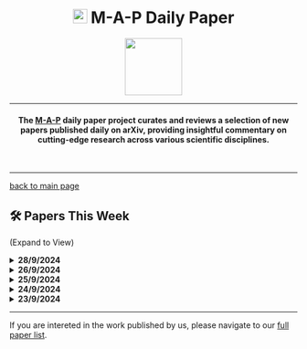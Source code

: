 <h1 align="center"><img src="https://cdn-avatars.huggingface.co/v1/production/uploads/63839e9962badff4326cf360/k4Q7R4XLDMp_1VF4C6GEd.jpeg" width="25"> M-A-P Daily Paper</h1>
<p align="center">
<a href="https://github.com/DenverCoder1/readme-typing-svg"><img src="https://media.giphy.com/media/Rn26lWjqA0uUU/giphy.gif" width="100"></a>
</p>
<hr/>
<h4 align="center">The <a href=https://m-a-p.ai>M-A-P</a> daily paper project curates and reviews a selection of new papers published daily on arXiv, providing insightful commentary on cutting-edge research across various scientific disciplines.</h4>
<br>
<hr/>

[back to main page](https://m-a-p.ai/DailyPaper)


## 🛠️ Papers This Week 

(Expand to View)

<details>
<summary> <b>28/9/2024</b> </summary>

<table class="center">

| Paper | Comments |
|:-------------|:-------------|
| MIO: A Foundation Model on Multimodal Tokens | Promotes the paper the contributor is involved in, focusing on joint modeling of multimodal tokens. While the paradigm itself is not particularly unique, the summarization and organization of the pretraining and supervised fine-tuning (SFT) data are among the most solid in currently available Any2Any models. This is an initial version, and more ablation studies will be released by the first author. Another concurrent project is recommended: OmniBench: Towards The Future of Universal Omni-Language Models, which explores an imaginative research direction. |
| Emu3: Next-Token Prediction is All You Need | BAAI’s Any2Any model with several notable points in data processing: (1) Optical flaw removal in frame transitions with minimal/extreme motion. (2) Supplementary data specific to image understanding was added during pretraining. (3) Introduced [SOV], [SOT], and [EOV] tokens for parsing, meta-text, and vision tokens. The training process incorporates DPO. |
| Infer Human's Intentions Before Following Natural Language Instructions | A very simple intuition and method. The core takeaway is that instructions may contain ambiguity, leading to discrepancies between the intended meaning and the instructions themselves. The idea is to analyze what humans actually want robots to do in a specific context, integrate that into the instructions, and then have the robot execute them accordingly. |
| Compositional Hardness of Code in Large Language Models -- A Probabilistic Perspective | Recommended reading. The assumption seems not very strong, and it provides a probabilistic explanation of why decomposing a problem into multiple sub-problems is beneficial. The proof has not been thoroughly examined yet, so it could be worth looking at more carefully to check for any issues. |
| StressPrompt: Does Stress Impact Large Language Models and Human Performance Similarly? | The takeaway is that, similar to humans, models work more efficiently under moderate stress (following the Yerkes-Dodson law). This type of research could be considered "model behavioral psychology," as there have been many interesting findings recently in this area, though the credibility of such conclusions is about 50-50. |
| Enhancing Elusive Clues in Knowledge Learning by Contrasting Attention of Language Models | An interesting mechanism. By comparing the attention distribution of small and large models when reading the same knowledge-intensive documents, certain tokens are dropped to encourage models to learn non-obvious but important clues, improving performance. Notably, large models also show improvements, suggesting that learning irrelevant information still affects larger models. However, the experiments are not particularly convincing. |
| Explanation Bottleneck Models | A preliminary concept for a VAE-based explanation model, dubbed Concept Set Free. |
| FactorSim: Generative Simulation via Factorized Representation | Recommended reading. This seems to emulate human spatial imagination and environmental reasoning abilities, complementing reinforcement learning approaches. It’s worth mentioning another paper from two years ago, co-authored by GDM: Mind's Eye: Grounded Language Model Reasoning through Simulation. Simulated environments, outside of code/math scenarios, have significant exploratory potential. These environments present low-hanging fruits in interactive chain-of-thought (CoT) scenarios. For example, one could create a simulated chemistry lab where the model decides what actions to perform and summarizes the lab’s feedback. Alternatively, with games like Atari, the model could quickly learn after reading a tutorial, and generalize some skills. This seems like a promising research area. |
| Just Say What You Want: Only-Prompting Self-Rewarding Online Preference Optimization | - |
| Human Mobility Modeling with Limited Information via Large Language Models | This paper seems of limited use. However, the datasets V and A&B related to human behavior monitoring appear interesting. It raises the possibility of collecting daily behavior patterns across various professions in a similar manner. Noteworthy datasets include the National Household Travel Survey Dataset and the Activity-Based Model Dataset from the Southern California Association of Governments. |
| MaskLLM: Learnable Semi-Structured Sparsity for Large Language Models | Recommended reading. This paper introduces a learnable mask to achieve domain adaptation. There is an important underlying insight here: the rare downstream patterns learned during pretraining may have been mastered, but the alignment might still be off. The method is novel. |
| Exploring Semantic Clustering in Deep Reinforcement Learning for Video Games | This study investigates what kinds of video games are most similar to each other. |
| Post-hoc Reward Calibration: A Case Study on Length Bias | Recommended reading. A very intuitive way to edit rewards post hoc, first estimating the bias and then removing it from the reward. The approach feels very adaptable. |
| Search for Efficient Large Language Models | - |
| FreeEdit: Mask-free Reference-based Image Editing with Multi-modal Instruction | - |
| HydraViT: Stacking Heads for a Scalable ViT | - |
| Why Companies "Democratize" Artificial Intelligence: The Case of Open Source Software Donations | A systematic analysis of the benefits of companies funding open-source projects. The conclusion is that there are numerous advantages—cost-saving, gaining attention, and boosting engagement. More open-source initiatives are encouraged. |
| Inference-Time Language Model Alignment via Integrated Value Guidance | Aligns or enhances alignment during inference. If instruction-following is a mechanical pattern for LLMs, there is a training-free possibility of achieving alignment through controlling attention pattern composition. A related Stanford project was noted recently. |
| Language Models as Zero-shot Lossless Gradient Compressors: Towards General Neural Parameter Prior Models | Recommended reading. The claim is that LLMs as priors for gradient setting achieve state-of-the-art results. |
| Self-supervised Preference Optimization: Enhance Your Language Model with Preference Degree Awareness | Recommended reading. The intuition feels simple and effective, with the method being less important. Human preferences have degrees and shouldn’t be modeled as binary. |
| What Would You Ask When You First Saw a2+b2=c2? Evaluating LLM on Curiosity-Driven Questioning | Explores an interesting question: how well do LLMs actively seek to fill in knowledge gaps as a prerequisite for understanding? |
| HDFlow: Enhancing LLM Complex Problem-Solving with Hybrid Thinking and Dynamic Workflows | - |
| CSCE: Boosting LLM Reasoning by Simultaneous Enhancing of Casual Significance and Consistency | Highly recommended reading. The paper highlights an understanding the author strongly agrees with: after each inference step in solving a problem, one should evaluate whether the step contributes to solving the problem meaningfully. Sometimes, context can act as noise. Instead of optimizing a chain, it's more appropriate to optimize the dependencies—what should be solved first and whether solving a sub-problem contributes to the main problem. However, the methodology is somewhat rough. |
</table>

</details>


<details>
<summary> <b>26/9/2024</b> </summary>

| Paper | Comments |
|:-------------|:-------------|
| Beyond Following: Mixing Active Initiative into Computational Creativity | This is an HCI study on user-AI collaborative creativity. There were many similar studies one or two years ago. It seems that apart from instruction following, this represents a creative pattern that remains to be explored. |
| HyperAgent: Generalist Software Engineering Agents to Solve Coding Tasks at Scale | A Multi-Agent SE framework, introducing Feature Localization and Edition, which are distinct from previous frameworks. It seems more aligned with an agile development workflow. |
| Task-oriented Prompt Enhancement via Script Generation | SoT+PoT. The most obvious value of such XoT approaches, especially after o1, is how to extract a large set of scalable high-confidence data for training the model. |
| VPTQ: Extreme Low-bit Vector Post-Training Quantization for Large Language Models | - |
| Harnessing Diversity for Important Data Selection in Pretraining Large Language Models | A framework for estimating pretraining data quality based on clustering and downstream performance. From a pretraining perspective, this approach doesn't seem particularly useful. However, it might be valuable for extracting data sources for producing SFT by leveraging the clustering method. |
| Algorithmic Drift: A Simulation Framework to Study the Effects of Recommender Systems on User Preferences | - |
| GSplatLoc: Grounding Keypoint Descriptors into 3D Gaussian Splatting for Improved Visual Localization | - |
| Demystifying Issues, Causes and Solutions in LLM Open-Source Projects | An interesting read. It analyzes issues in LLM open-source projects. |
| Vision-Language Model Fine-Tuning via Simple Parameter-Efficient Modification | Figure 5 demonstrates the actual impact on distribution. There are many unnatural aspects within CLIP, for example, humans decide what to focus on based on their own context, which is evident in several benchmarks. The bottleneck in MLLM's visual information during image encoder pretraining is quite severe, and there is significant room for improvement. |
| Uncertainty Representations in State-Space Layers for Deep Reinforcement Learning under Partial Observability | - |
| Enhancing Temporal Sensitivity and Reasoning for Time-Sensitive Question Answering | The methods used here are questionable and can be ignored. However, the four TSQA benchmarks used might be valuable as corner cases that LLM users could experience. |
| Towards User-Focused Research in Training Data Attribution for Human-Centered Explainable AI | - |
| Counterfactual Token Generation in Large Language Models | - |
| INT-FlashAttention: Enabling Flash Attention for INT8 Quantization | Baichuan's INT8 + Flash Attention approach. |
| How to Connect Speech Foundation Models and Large Language Models? What Matters and What Does Not | - |
| Programming Every Example: Lifting Pre-training Data Quality like Experts at Scale | LLM-based data pretrain filtering, with a related training dataset released. This is indeed the direction for the future and is recommended reading. |
| FineZip : Pushing the Limits of Large Language Models for Practical Lossless Text Compression | - |
| AXCEL: Automated eXplainable Consistency Evaluation using LLMs | - |
| Turn Every Application into an Agent: Towards Efficient Human-Agent-Computer Interaction with API-First LLM-Based Agents | Shorter CoT combined with tool-using calls can produce many useful agents, rather than relying on excessively long CoTs (especially considering potential redundancy). Recommended reading. An interesting piece of agent work. Creating new APIs is akin to creating reasoning shortcuts, similar to encapsulating functions in code. |
| Tell Me What You Don't Know: Enhancing Refusal Capabilities of Role-Playing Agents via Representation Space Analysis and Editing | - |
| Multi-objective Evolution of Heuristic Using Large Language Model | - |
| Attention Prompting on Image for Large Vision-Language Models | Recommended reading. It employs an embarrassingly naive yet effective trick. When humans look at images, they decide what to focus on based on context. For MLLMs, adjusting the CLIP embedding at inference-time based on context is a highly meaningful research topic. |
| A Survey of Low-bit Large Language Models: Basics, Systems, and Algorithms | - |
| Dynamic-Width Speculative Beam Decoding for Efficient LLM Inference | - |
| Unsupervised Text Representation Learning via Instruction-Tuning for Zero-Shot Dense Retrieval | - |

</details>

<details>
<summary> <b>25/9/2024</b> </summary>
  
| Paper | Comments |
|:-------------|:-------------|
| HelloBench: Evaluating Long Text Generation Capabilities of Large Language Models | Developed with interns, currently the best open-source long-text generation benchmark on the market. The sections on Open-Ended QA and Heuristic Text Generation are particularly valuable. |
| MonoFormer: One Transformer for Both Diffusion and Autoregression | A surprisingly simplistic approach combining Diffusion and Autoregressive techniques. |
| EuroLLM: Multilingual Language Models for Europe | Highly recommended! The Joint Scaling Law is intriguing and may be extrapolated to domain-specific ratios. Once the number of domains increases, it could yield a higher ROI than the D-CPT Law or similar optimization functions. |
| MaskBit: Embedding-free Image Generation via Bit Tokens | - |
| CJEval: A Benchmark for Assessing Large Language Models Using Chinese Junior High School Exam Data | Recommended for reading. It's a high-quality benchmark. Notably, they mention that Tencent annotated over 20,000 CoT questions, but it is unclear how much that cost. It might have been better used for training on o1 tasks. |
| LLM Echo Chamber: Personalized and Automated Disinformation | - |
| On the Complexity of Neural Computation in Superposition | - |
| Watch Your Steps: Observable and Modular Chains of Thought | This is CMU's version of DoT. It feels similar to a recent THU paper, but this one is written more clearly and is easier to understand. There are some differences in the mechanism, but the approach of identifying and naming steps, defining the input/output behavior, and replacing CoT explanations with formalized steps for the same examples is explained more comprehensibly here. |
| Reward-Robust RLHF in LLMs | - |
| Smirk: An Atomically Complete Tokenizer for Molecular Foundation Models | - |
| ControlMath: Controllable Data Generation Promotes Math Generalist Models | By retaining only the more difficult problems during each round of synthetic data iteration, the difficulty of the math problems generated by the model is improved. |
| Parse Trees Guided LLM Prompt Compression | - |
| Tag Map: A Text-Based Map for Spatial Reasoning and Navigation with Large Language Models | No comment provided. |
| In-Context Learning May Not Elicit Trustworthy Reasoning: A-Not-B Errors in Pretrained Language Models | Raises a valuable issue: LLMs are not sensitive to trivial context changes, leading to the A-Not-B problem. |
| VLMine: Long-Tail Data Mining with Vision Language Models | - |
| TFG: Unified Training-Free Guidance for Diffusion Models | - |
| Empirical Insights on Fine-Tuning Large Language Models for Question-Answering | Finding 1 and Figure 4 are interesting. |
| Adaptive Learn-then-Test: Statistically Valid and Efficient Hyperparameter Selection | An interesting read, with a compelling automated hyperparameter search mechanism. |
| Fine-Tuning is Fine, if Calibrated | - |
| Steward: Natural Language Web Automation | - |
| CLSP: High-Fidelity Contrastive Language-State Pre-training for Agent State Representation | - |

</details>

<details>
<summary> <b>24/9/2024</b> </summary>

| Paper | Comments |
|:-------------|:-------------|
| OmniBench: Towards The Future of Universal Omni-Language Models | The authors put significant effort into data annotation for this paper. In OmniBench, each data sample requires simultaneous use of audio, image, and textual information to answer during inference. Every sample was manually checked by coauthors, and missing one modality reduces the accuracy to guessing from 2-3 options. There are two key takeaways: 1) Currently, none of the open-source Omni models can process all three modalities simultaneously, and even closed-source models have limited capabilities with no cross-modal generalization. 2) The performance of Multimodal Large Language Models (MLLMs) is constrained under image description, audio transcription, and text response conditions, with models like Gemini reaching this upper bound and Reka-core trailing by about 10 points. However, the encoders still lose a considerable amount of information. It is rumored that GDM has a similar system, which could become a future benchmark for Omni-Language Models (OLM). |
| Can-Do! A Dataset and Neuro-Symbolic Grounded Framework for Embodied Planning with Large Multimodal Models | A potentially useful embodied multimodal benchmark. |
| LLMs are One-Shot URL Classifiers and Explainers | The same discovery was made about six months ago. Our experiments were slightly more extreme, showing that GPT-3.5 and Claude are excellent URL classifiers, capable of determining the source based on the root domain. This is significant because this ability can be leveraged to gather seed data for various domains, enabling the cold-start training of models like fastText and BERT. This can further assist in classifying already pre-collected training data. We plan to release a dataset with 67 domain-specific categories within 2-3 weeks. |
| A-VL: Adaptive Attention for Large Vision-Language Models | In MLLMs, images and text have distinct self-attention patterns. Therefore, different caching modes are designed for each modality during inference. The visual component “stores the cache of potentially useful information but only computes the most critical parts,” while the language part prioritizes local information. |
| VLEU: a Method for Automatic Evaluation for Generalizability of Text-to-Image Models | A benchmark for evaluating the generalization of text-to-image models. |
| Distribution-Level Feature Distancing for Machine Unlearning: Towards a Better Trade-off Between Model Utility and Forgetting | Introduces Optimal Transport to prevent the model from being misled by forgetting. While the author does not frequently read such papers, this approach appears to make sense. |
| Target-Aware Language Modeling via Granular Data Sampling | Introduces n-gram feature recognition related to downstream tasks to identify relevant data, aiming to enhance downstream task performance without sacrificing the performance of other tasks. |
| Past Meets Present: Creating Historical Analogy with Large Language Models | - |
| Do Large Language Models have Problem-Solving Capability under Incomplete Information Scenarios? | A good design concept for an interactive benchmark, though the data quality and differentiation seem to be lacking, and the hard mode is not particularly challenging. Examples include "Who is Undercover" and "Twenty Questions". |
| VLM's Eye Examination: Instruct and Inspect Visual Competency of Vision Language Models | 1) VLMs exhibit varying sensitivity to different colors but consistently show insensitivity to green across various VLMs. 2) They demonstrate differing shape sensitivity and semantic recognition based on the LLM’s capacity, despite using the same fixed visual encoder. |
| Identify As A Human Does: A Pathfinder of Next-Generation Anti-Cheat Framework for First-Person Shooter Games | A framework for anti-cheat mechanisms in games. |
| Orthogonal Finetuning for Direct Preference Optimization | -  |
| Inference-Friendly Models With MixAttention | - |
| Scaling Laws of Decoder-Only Models on the Multilingual Machine Translation Task | No comment provided. |
| Efficiently Dispatching Flash Attention For Partially Filled Attention Masks | No comment provided. |
| Style over Substance: Failure Modes of LLM Judges in Alignment Benchmarking | Analyzes judgment biases in LLM-based benchmarking. |
| A Preliminary Study of o1 in Medicine: Are We Closer to an AI Doctor? | A brief review of AI applications in medicine, with little improvement noted. |
| VisScience: An Extensive Benchmark for Evaluating K12 Educational Multi-modal Scientific Reasoning | A benchmark similar to MMMU, potentially useful. |
| Drift to Remember | - |
| You Only Use Reactive Attention Slice For Long Context Retrieval | A Reactive Attention mechanism applied to retrieval-augmented generation (RAG). This work by Meta seems intuitively reasonable and is recommended for further reading. |
| Prompt Baking | A lightweight method for model parameter personalization based on prompts. This is an interesting small trick, recommended for further reading. |
| RNR: Teaching Large Language Models to Follow Roles and Rules | A potentially useful benchmark for role-playing scenarios. |
| Language agents achieve superhuman synthesis of scientific knowledge | - |
| MathGLM-Vision: Solving Mathematical Problems with Multi-Modal Large Language Model | - |
| A Multi-LLM Debiasing Framework | - |
| One-shot World Models Using a Transformer Trained on a Synthetic Prior | - |
| ChemEval: A Comprehensive Multi-Level Chemical Evaluation for Large Language Models | A useful domain-specific benchmark. |
| A is for Absorption: Studying Feature Splitting and Absorption in Sparse Autoencoders | Recommended reading. Describes a phenomenon called feature absorption in sparse autoencoders, which may affect the reliability of SAE. |
| Proof Automation with Large Language Models | Recommended reading. It decouples low-level proof from high-level speculative decoding in formal proof systems. |
| TracrBench: Generating Interpretability Testbeds with Large Language Models | A high-quality benchmark. |

</details>
<details>
<summary> <b>23/9/2024</b> </summary>
  
| Paper | Comments |
|:-------------|:-------------|
| Guided Profile Generation Improves Personalization with LLMs | This paper itself holds limited value, but several recent papers have proposed similar approaches, either generating synthetic data or using CoT (Chain-of-Thought) guidance during inference. The core idea is similar to requiring the model to link Hotpot QA-like data or induce the model to connect internal patterns across different data, forming coherent reasoning chains. This helps the model convert unfamiliar reasoning shortcuts into familiar, simple reasoning combinations. Such approaches have potential for scaling, and since the assumption is that the original data is high quality or at least factually correct, the generated data does not necessarily require strong domain-specific verifiers. Recommended reading: EntiGraph. |
| AutoVerus: Automated Proof Generation for Rust Code | This paper presents a valuable benchmark and dataset work focused on Rust code. |
| LLM Surgery: Efficient Knowledge Unlearning and Editing in Large Language Models | - |
| Can we only use guidelines instead of shots in prompt? | This is a potential solution for generating CoT in batches, focusing on mass production and modification of guidelines so that questions of the same type can be answered correctly using these guidelines. However, the merging of different guidelines appears somewhat simplistic. Recommended reading. |
| The Impact of Large Language Models in Academia: from Writing to Speaking | The reverse impact of GPT-like models on humans has become a popular topic in HCI since mid-last year, and recently, many NLP researchers have been exploring it as well. It appears to be an emerging direction. (This is more about educating GPT users, not models). |
| The FIX Benchmark: Extracting Features Interpretable to eXperts | "We find that popular feature-based explanation methods have poor alignment with expert-specified knowledge, highlighting the need for new methods that can better identify features interpretable to experts." |
| YesBut: A High-Quality Annotated Multimodal Dataset for Evaluating Satire Comprehension Capability of Vision-Language Models | Image-based satire recognition is an interesting benchmark scenario with potential for improvement. This is an area where certain improvements can be made at the data level. Recommended benchmark: II-Bench, an Image Implication Understanding Benchmark for Multimodal Large Language Models. |
| Deep Learning and Machine Learning, Advancing Big Data Analytics and Management: Tensorflow Pretrained Models | - |
| Generating Visual Stories with Grounded and Coreferent Characters | - |
| LLMS STILL CAN’T PLAN; CAN LRMS? A PRELIMINARY EVALUATION OF OPENAI’S O1 ON PLANBENCH | O1 PlanBench quick evaluation. |
| Imagine yourself: Tuning-Free Personalized Image Generation | - |
| EmotionQueen: A Benchmark for Evaluating Empathy of Large Language Models | Empathy, surprisingly, is an internal mechanism of models. The larger the model, the more it attempts to interpret the implicit information represented by user input and adapt its responses accordingly. A few months ago, an internship project worked on a similar benchmark. Recommended benchmark: GIEBench: Towards Holistic Evaluation of Group Identity-based Empathy for Large Language Models. Some cases from this could be considered for inclusion in safety testing. |
</details>
<hr/>

If you are intereted in the work published by us, please navigate to our [full paper list](https://huggingface.co/collections/m-a-p/m-a-p-full-paper-list-65e070a694c7b01c5547fbff).
